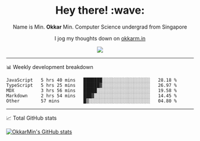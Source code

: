 <h1 align="center"> Hey there! :wave:</h1>

<p align="center">Name is Min. <strong>Okkar</strong> Min. Computer Science undergrad from Singapore</p>

<p align="center">I jog my thoughts down on <a href="https://okkarm.in">okkarm.in</a></p>

<p align="center">
  <a href="https://okkarm.in/linkedin" target='_blank'>
    <img src="https://img.shields.io/badge/linkedin-%230077B5.svg?&style=for-the-badge&logo=linkedin&logoColor=white" />
  </a>
 </p>

-------

📊 Weekly development breakdown
<!--START_SECTION:waka-->
```text
JavaScript   5 hrs 40 mins   ███████░░░░░░░░░░░░░░░░░░   28.18 % 
TypeScript   5 hrs 25 mins   ██████▓░░░░░░░░░░░░░░░░░░   26.97 % 
MDX          3 hrs 56 mins   █████░░░░░░░░░░░░░░░░░░░░   19.58 % 
Markdown     2 hrs 54 mins   ███▓░░░░░░░░░░░░░░░░░░░░░   14.45 % 
Other        57 mins         █▒░░░░░░░░░░░░░░░░░░░░░░░   04.80 % 
```
<!--END_SECTION:waka-->

-------
📈 Total GitHub stats

<p>
  <a href="https://github.com/OkkarMin"><img src="https://github-readme-stats.vercel.app/api?username=OkkarMin&hide_border=true&show_icons=true&theme=react" alt="OkkarMin's GitHub stats"></a>
</p>
